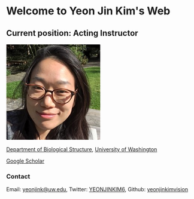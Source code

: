 # Welcome to Yeon Jin Kim's Web

## Current position: Acting Instructor
![Yeon Jin Kim, Ph.D.](https://github.com/yeonjinkimvision/yeonjinkim.github.io/raw/master/yjk.jpg)

[Department of Biological Structure](https://depts.washington.edu/biostr/home),
[University of Washington](https://www.washington.edu/)

[Google Scholar](https://scholar.google.ca/citations?user=D4w2Jbec7IMC&hl=en)

### Contact
Email: [yeonjink@uw.edu](yeonjink@uw.edu),
Twitter: [YEONJINKIM6](https://twitter.com/YEONJINKIM6),
Github: [yeonjinkimvision](https://github.com/yeonjinkimvision)
